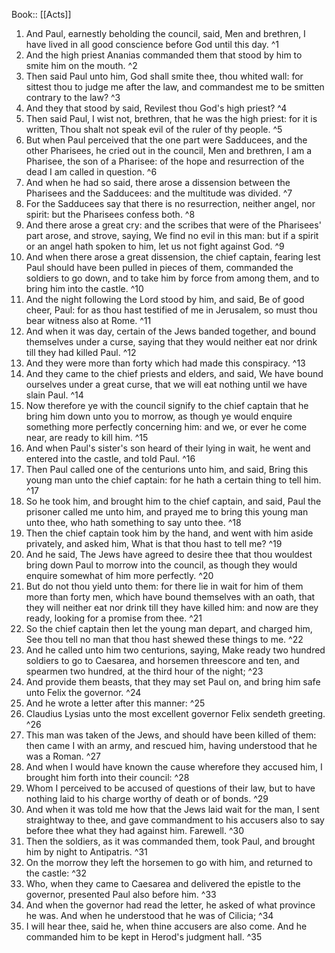  Book:: [[Acts]]
 1. And Paul, earnestly beholding the council, said, Men and brethren, I have lived in all good conscience before God until this day. ^1
 2. And the high priest Ananias commanded them that stood by him to smite him on the mouth. ^2
 3. Then said Paul unto him, God shall smite thee, thou whited wall: for sittest thou to judge me after the law, and commandest me to be smitten contrary to the law? ^3
 4. And they that stood by said, Revilest thou God's high priest? ^4
 5. Then said Paul, I wist not, brethren, that he was the high priest: for it is written, Thou shalt not speak evil of the ruler of thy people. ^5
 6. But when Paul perceived that the one part were Sadducees, and the other Pharisees, he cried out in the council, Men and brethren, I am a Pharisee, the son of a Pharisee: of the hope and resurrection of the dead I am called in question. ^6
 7. And when he had so said, there arose a dissension between the Pharisees and the Sadducees: and the multitude was divided. ^7
 8. For the Sadducees say that there is no resurrection, neither angel, nor spirit: but the Pharisees confess both. ^8
 9. And there arose a great cry: and the scribes that were of the Pharisees' part arose, and strove, saying, We find no evil in this man: but if a spirit or an angel hath spoken to him, let us not fight against God. ^9
 10. And when there arose a great dissension, the chief captain, fearing lest Paul should have been pulled in pieces of them, commanded the soldiers to go down, and to take him by force from among them, and to bring him into the castle. ^10
 11. And the night following the Lord stood by him, and said, Be of good cheer, Paul: for as thou hast testified of me in Jerusalem, so must thou bear witness also at Rome. ^11
 12. And when it was day, certain of the Jews banded together, and bound themselves under a curse, saying that they would neither eat nor drink till they had killed Paul. ^12
 13. And they were more than forty which had made this conspiracy. ^13
 14. And they came to the chief priests and elders, and said, We have bound ourselves under a great curse, that we will eat nothing until we have slain Paul. ^14
 15. Now therefore ye with the council signify to the chief captain that he bring him down unto you to morrow, as though ye would enquire something more perfectly concerning him: and we, or ever he come near, are ready to kill him. ^15
 16. And when Paul's sister's son heard of their lying in wait, he went and entered into the castle, and told Paul. ^16
 17. Then Paul called one of the centurions unto him, and said, Bring this young man unto the chief captain: for he hath a certain thing to tell him. ^17
 18. So he took him, and brought him to the chief captain, and said, Paul the prisoner called me unto him, and prayed me to bring this young man unto thee, who hath something to say unto thee. ^18
 19. Then the chief captain took him by the hand, and went with him aside privately, and asked him, What is that thou hast to tell me? ^19
 20. And he said, The Jews have agreed to desire thee that thou wouldest bring down Paul to morrow into the council, as though they would enquire somewhat of him more perfectly. ^20
 21. But do not thou yield unto them: for there lie in wait for him of them more than forty men, which have bound themselves with an oath, that they will neither eat nor drink till they have killed him: and now are they ready, looking for a promise from thee. ^21
 22. So the chief captain then let the young man depart, and charged him, See thou tell no man that thou hast shewed these things to me. ^22
 23. And he called unto him two centurions, saying, Make ready two hundred soldiers to go to Caesarea, and horsemen threescore and ten, and spearmen two hundred, at the third hour of the night; ^23
 24. And provide them beasts, that they may set Paul on, and bring him safe unto Felix the governor. ^24
 25. And he wrote a letter after this manner: ^25
 26. Claudius Lysias unto the most excellent governor Felix sendeth greeting. ^26
 27. This man was taken of the Jews, and should have been killed of them: then came I with an army, and rescued him, having understood that he was a Roman. ^27
 28. And when I would have known the cause wherefore they accused him, I brought him forth into their council: ^28
 29. Whom I perceived to be accused of questions of their law, but to have nothing laid to his charge worthy of death or of bonds. ^29
 30. And when it was told me how that the Jews laid wait for the man, I sent straightway to thee, and gave commandment to his accusers also to say before thee what they had against him. Farewell. ^30
 31. Then the soldiers, as it was commanded them, took Paul, and brought him by night to Antipatris. ^31
 32. On the morrow they left the horsemen to go with him, and returned to the castle: ^32
 33. Who, when they came to Caesarea and delivered the epistle to the governor, presented Paul also before him. ^33
 34. And when the governor had read the letter, he asked of what province he was. And when he understood that he was of Cilicia; ^34
 35. I will hear thee, said he, when thine accusers are also come. And he commanded him to be kept in Herod's judgment hall. ^35
